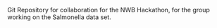Git Repository for collaboration for the NWB Hackathon, for the group working on the Salmonella data set.

